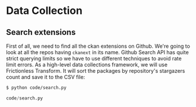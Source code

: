 # Data Collection

## Search extensions

First of all, we need to find all the ckan extensions on Github. We're going to look at all the repos having `ckanext` in its name. Github Search API has quite strict querying limits so we have to use different techniques to avoid rate limit errors. As a high-level data collections framework, we will use Frictionless Transform. It will sort the packages by repository's stargazers count and save it to the CSV file:

```bash
$ python code/search.py
```

```python file
code/search.py
```
